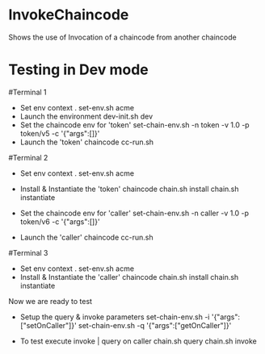 InvokeChaincode
===============
Shows the use of Invocation of a chaincode from another chaincode

Testing in Dev mode
===================

#Terminal 1
- Set env context
  .  set-env.sh   acme
- Launch the environment
  dev-init.sh   dev
- Set the chaincode env for 'token'
  set-chain-env.sh  -n token   -v 1.0  -p token/v5   -c '{"args":[]}'
- Launch the 'token' chaincode
  cc-run.sh

#Terminal 2
- Set env context
  .  set-env.sh   acme
- Install & Instantiate the 'token' chaincode
  chain.sh install
  chain.sh instantiate

- Set the chaincode env for 'caller'
  set-chain-env.sh  -n caller   -v 1.0  -p token/v6   -c '{"args":[]}'
- Launch the 'caller' chaincode
  cc-run.sh

#Terminal 3
- Set env context
  .  set-env.sh   acme
- Install & Instantiate the 'caller' chaincode
  chain.sh install
  chain.sh instantiate

Now we are ready to test
- Setup the query & invoke parameters
  set-chain-env.sh   -i '{"args":["setOnCaller"]}'
  set-chain-env.sh   -q '{"args":["getOnCaller"]}'

- To test execute invoke | query on caller
  chain.sh query
  chain.sh invoke